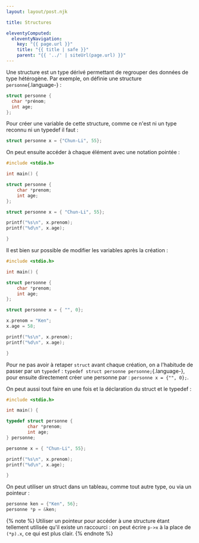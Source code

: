 ```yaml
---
layout: layout/post.njk

title: Structures

eleventyComputed:
  eleventyNavigation:
    key: "{{ page.url }}"
    title: "{{ title | safe }}"
    parent: "{{ '../' | siteUrl(page.url) }}"
---
```


Une structure est un type dérivé permettant de regrouper des données de type hétérogène. Par exemple, on définie une structure `personne`{.language-} :

```c
struct personne {
  char *prénom;
  int age;
};
```

Pour créer une variable de cette structure, comme ce n'est ni un type reconnu ni un typedef il faut :

```c
struct personne x = {"Chun-Li", 55};
```

On peut ensuite accéder à chaque élément avec une notation pointée :

```c
#include <stdio.h>

int main() {

struct personne {
    char *prenom;
    int age;
};

struct personne x = { "Chun-Li", 55};

printf("%s\n", x.prenom);
printf("%d\n", x.age);

}
```

Il est bien sur possible de modifier les variables après la création :

```c
#include <stdio.h>

int main() {

struct personne {
    char *prenom;
    int age;
};

struct personne x = { "", 0};

x.prenom = "Ken";
x.age = 58;

printf("%s\n", x.prenom);
printf("%d\n", x.age);

}
```

Pour ne pas avoir à retaper `struct` avant chaque création, on a l'habitude de passer par un `typedef` : `typedef struct personne personne;`{.language-},
pour ensuite directement créer une personne par : `personne x = {"", 0};`.

On peut aussi tout faire en une fois et la déclaration du struct et le typedef :

```c
#include <stdio.h>

int main() {

typedef struct personne {
        char *prenom;
        int age;
} personne;

personne x = { "Chun-Li", 55};

printf("%s\n", x.prenom);
printf("%d\n", x.age);

}
```

On peut utiliser un struct dans un tableau, comme tout autre type, ou via un pointeur :

```c
personne ken = {"Ken", 56};
personne *p = &ken;
```

{% note %}
Utiliser un pointeur pour accéder à une structure étant tellement utilisée qu'il existe un raccourci : on peut écrire `p->x` à la place de `(*p).x`, ce qui est plus clair.
{% endnote %}
